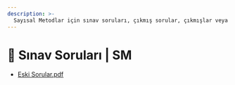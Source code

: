 ```yaml
---
description: >-
  Sayısal Metodlar için sınav soruları, çıkmış sorular, çıkmışlar veya önceki senelerde çıkan sorular
---
```


# 📃 Sınav Soruları \| SM

<!--YPackage.YGitbookIntegration-tarafından-otomatik-oluşturulmuştur-->

- [Eski Sorular.pdf](Eski%20Sorular.pdf)

<!--YPackage.YGitbookIntegration-tarafından-otomatik-oluşturulmuştur-->
